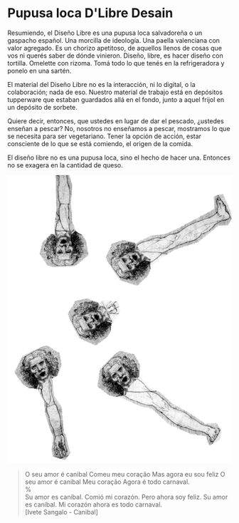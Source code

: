# Pupusa loca D'Libre Desain

Resumiendo, el Diseño Libre es una pupusa loca salvadoreña o un gaspacho español. Una morcilla de ideología. Una paella valenciana con valor agregado. Es un chorizo apetitoso, de aquellos llenos de cosas que vos ni querés saber de dónde vinieron. Diseño, libre, es hacer diseño con tortilla. Omelette con rizoma. Tomá todo lo que tenés en la refrigeradora y ponelo en una sartén.

El material del Diseño Libre no es la interacción, ni lo digital, o la colaboración; nada de eso. Nuestro material de trabajo está en depósitos tupperware que estaban guardados allá en el fondo, junto a aquel frijol en un depósito de sorbete.

Quiere decir, entonces, que ustedes en lugar de dar el pescado, ¿ustedes enseñan a pescar? No, nosotros no enseñamos a pescar, mostramos lo que se necesita para ser vegetariano. Tener la opción de acción, estar consciente de lo que se está comiendo, el origen de la comida.

El diseño libre no es una pupusa loca, sino el hecho de hacer una. Entonces no se exagera en la cantidad de queso.

![](img/dilacerado.png)

> O seu amor é canibal Comeu meu coração Mas agora eu sou feliz O seu amor é canibal Meu coração Agora é todo carnaval.<br>
> %<br>
> Su amor es caníbal. Comió mi corazón. Pero ahora soy feliz. Su amor es caníbal. Mi corazón ahora es todo carnaval.<br>
> [Ivete Sangalo - Canibal]
